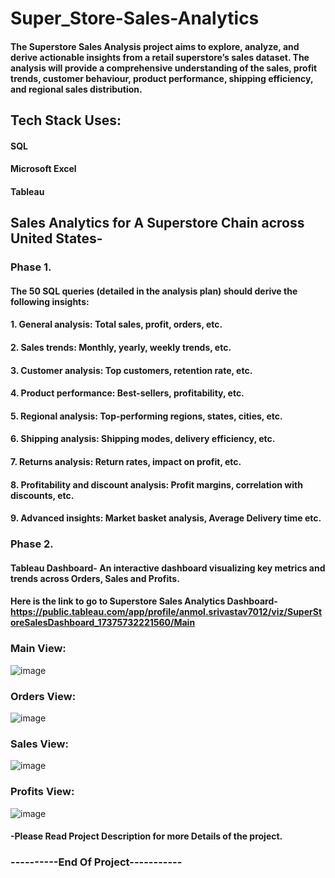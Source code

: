 # Super_Store-Sales-Analytics

#### The Superstore Sales Analysis project aims to explore, analyze, and derive actionable insights from a retail superstore’s sales dataset. The analysis will provide a comprehensive understanding of the sales, profit trends, customer behaviour, product performance, shipping efficiency, and regional sales distribution.

## Tech Stack Uses:

#### SQL
#### Microsoft Excel
#### Tableau

## Sales Analytics for A Superstore Chain across United States-
### Phase 1.

#### The 50 SQL queries (detailed in the analysis plan) should derive the following insights:
#### 1.	General analysis: Total sales, profit, orders, etc.
#### 2.	Sales trends: Monthly, yearly, weekly trends, etc.
#### 3.	Customer analysis: Top customers, retention rate, etc.
#### 4.	Product performance: Best-sellers, profitability, etc.
#### 5.	Regional analysis: Top-performing regions, states, cities, etc.
#### 6.	Shipping analysis: Shipping modes, delivery efficiency, etc.
#### 7.	Returns analysis: Return rates, impact on profit, etc.
#### 8.	Profitability and discount analysis: Profit margins, correlation with discounts, etc.
#### 9.	Advanced insights: Market basket analysis, Average Delivery time etc.

### Phase 2.

#### Tableau Dashboard- An interactive dashboard visualizing key metrics and trends across Orders, Sales and Profits.

#### Here is the link to go to Superstore Sales Analytics Dashboard- https://public.tableau.com/app/profile/anmol.srivastav7012/viz/SuperStoreSalesDashboard_17375732221560/Main


### Main View:

![image](https://github.com/user-attachments/assets/799a8ece-3194-49e5-ad2e-ab7134309c46)

### Orders View:

![image](https://github.com/user-attachments/assets/4eba4bd7-ca8b-400d-b858-cfecb8181aa5)

### Sales View:

![image](https://github.com/user-attachments/assets/5fb7ec64-e660-4604-8fbb-eb4230ca1976)

### Profits View:

![image](https://github.com/user-attachments/assets/f34805fb-551a-46b5-8685-3ab508cbe6ec)

#### -Please Read Project Description for more Details of the project.

### ----------End Of Project-----------






